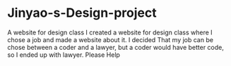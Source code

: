 # Jinyao-s-Design-project
A website for design class
I created a website for design class where I chose a
job and made a website about it. I decided That my job
can be chose between a coder and a lawyer, but a coder
would have better code, so I ended up with lawyer.
Please Help
